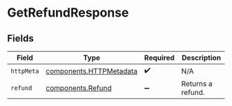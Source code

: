 # GetRefundResponse


## Fields

| Field                                                              | Type                                                               | Required                                                           | Description                                                        |
| ------------------------------------------------------------------ | ------------------------------------------------------------------ | ------------------------------------------------------------------ | ------------------------------------------------------------------ |
| `httpMeta`                                                         | [components.HTTPMetadata](../../models/components/httpmetadata.md) | :heavy_check_mark:                                                 | N/A                                                                |
| `refund`                                                           | [components.Refund](../../models/components/refund.md)             | :heavy_minus_sign:                                                 | Returns a refund.                                                  |